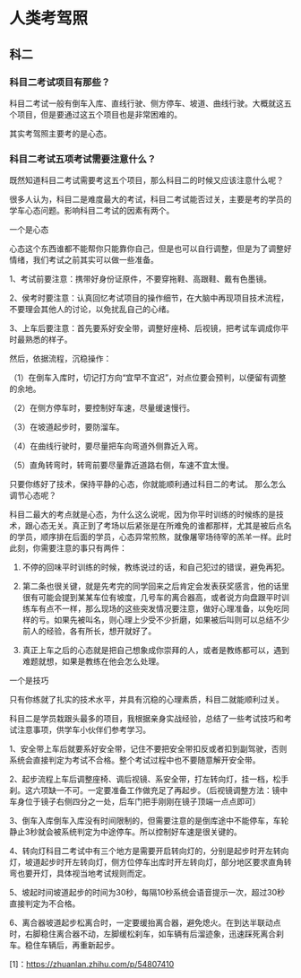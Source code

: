 # 人类考驾照

## 科二

### 科目二考试项目有那些？

科目二考试一般有倒车入库、直线行驶、侧方停车、坡道、曲线行驶。大概就这五个项目，但是要通过这五个项目也是非常困难的。

其实考驾照主要考的是心态。

###  科目二考试五项考试需要注意什么？

既然知道科目二考试需要考这五个项目，那么科目二的时候又应该注意什么呢？

很多人认为，科目二是难度最大的考试，科目二考试能否过关，主要是考的学员的学车心态问题。影响科目二考试的因素有两个。

一个是心态

心态这个东西谁都不能帮你只能靠你自己，但是也可以自行调整，但是为了调整好情绪，我们考试之前其实可以做一些准备。

1、考试前要注意：携带好身份证原件，不要穿拖鞋、高跟鞋、戴有色墨镜。

2、侯考时要注意：认真回忆考试项目的操作细节，在大脑中再现项目技术流程，不要理会其他人的讨论，以免扰乱自己的心绪。

3、上车后要注意：首先要系好安全带，调整好座椅、后视镜，把考试车调成你平时最熟悉的样子。

然后，依据流程，沉稳操作：

（1）在倒车入库时，切记打方向“宜早不宜迟”，对点位要会预判，以便留有调整的余地。

（2）在侧方停车时，要控制好车速，尽量缓速慢行。

（3）在坡道起步时，要防溜车。

（4）在曲线行驶时，要尽量把车向弯道外侧靠近入弯。

（5）直角转弯时，转弯前要尽量靠近道路右侧，车速不宜太慢。

只要你练好了技术，保持平静的心态，你就能顺利通过科目二的考试。
那么怎么调节心态呢？

科目二最大的考点就是心态，为什么这么说呢，因为你平时训练的时候练的是技术，跟心态无关。真正到了考场以后紧张是在所难免的谁都那样，尤其是被后点名的学员，顺序排在后面的学员，心态异常煎熬，就像屠宰场待宰的羔羊一样。此时此刻，你需要注意的事只有两件：

1. 不停的回味平时训练的时候，教练说过的话，和自己犯过的错误，避免再犯。

2. 第二条也很关键，就是先考完的同学回来之后肯定会发表获奖感言，他的话里很有可能会提到某某车位有坡度，几号车的离合器高，或者说方向盘跟平时训练车有点不一样，那么现场的这些突发情况要注意，做好心理准备，以免吃同样的亏。如果先被叫名，则心理上少受不少折磨，如果被后叫则可以总结不少前人的经验，各有所长，想开就好了。

3. 真正上车之后的心态就是把自己想象成你崇拜的人，或者是教练都可以，遇到难题就想，如果是教练在他会怎么处理。

一个是技巧

只有你练就了扎实的技术水平，并具有沉稳的心理素质，科目二就能顺利过关。

科目二是学员栽跟头最多的项目，我根据亲身实战经验，总结了一些考试技巧和考试注意事项，供学车小伙伴们参考学习。

1、安全带上车后就要系好安全带，记住不要把安全带扣反或者扣到副驾驶，否则系统会直接判定为考试不合格。整个考试过程中也不要随意解开安全带。

2、起步流程上车后调整座椅、调后视镜、系安全带，打左转向灯，挂一档，松手刹。这六项缺一不可。一定要准备工作做充足了再起步。（后视镜调整方法：镜中车身位于镜子右侧四分之一处，后车门把手刚刚在镜子顶端一点点即可）

3、倒车入库倒车入库没有时间限制的，但需要注意的是倒库途中不能停车，车轮静止3秒就会被系统判定为中途停车。所以控制好车速是很关键的。

4、转向灯科目二考试中有三个地方是需要开启转向灯的，分别是起步时开左转向灯，坡道起步时开左转向灯，侧方位停车出库时开左转向灯，部分地区要求直角转弯也要开灯，具体视当地考试规则而定。

5、坡起时间坡道起步的时间为30秒，每隔10秒系统会语音提示一次，超过30秒直接判定为不合格。

6、离合器坡道起步松离合时，一定要缓抬离合器，避免熄火。在到达半联动点时，右脚稳住离合器不动，左脚缓松刹车，如车辆有后溜迹象，迅速踩死离合刹车。稳住车辆后，再重新起步。

[1]：https://zhuanlan.zhihu.com/p/54807410
